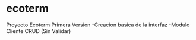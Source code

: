 # ecoterm
Proyecto Ecoterm
Primera Version
-Creacion basica de la interfaz
-Modulo Cliente CRUD (Sin Validar)

